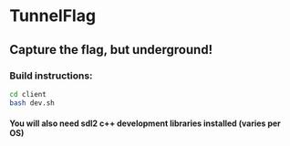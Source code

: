 # TunnelFlag
## Capture the flag, but underground!

### Build instructions:
```bash
cd client
bash dev.sh
```
#### You will also need sdl2 c++ development libraries installed (varies per OS)